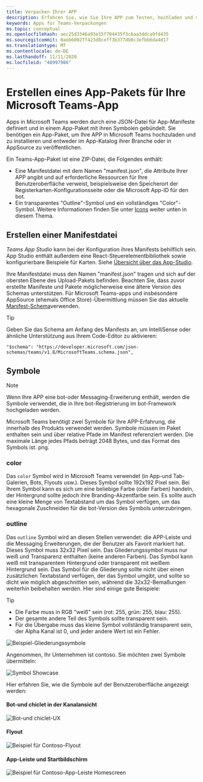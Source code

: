 ```yaml
---
title: Verpacken Ihrer APP
description: Erfahren Sie, wie Sie Ihre APP zum Testen, hochladen und veröffentlichen in Microsoft Teams verpacken.
keywords: Apps für Teams-Verpackungen
ms.topic: conceptual
ms.openlocfilehash: aec25d3346a93e15f704435f3c6aa3ddca9fd435
ms.sourcegitcommit: 0aeb60027f423d8ceff3b377db8c3efbb6da4d17
ms.translationtype: MT
ms.contentlocale: de-DE
ms.lasthandoff: 11/11/2020
ms.locfileid: "48997986"
---
```

# <a name="create-an-app-package-for-your-microsoft-teams-app"></a>Erstellen eines App-Pakets für Ihre Microsoft Teams-App

Apps in Microsoft Teams werden durch eine JSON-Datei für App-Manifeste definiert und in einem App-Paket mit ihren Symbolen gebündelt. Sie benötigen ein App-Paket, um Ihre APP in Microsoft Teams hochzuladen und zu installieren und entweder im App-Katalog ihrer Branche oder in AppSource zu veröffentlichen.

Ein Teams-App-Paket ist eine ZIP-Datei, die Folgendes enthält:

* Eine Manifestdatei mit dem Namen "manifest.json", die Attribute Ihrer APP angibt und auf erforderliche Ressourcen für Ihre Benutzeroberfläche verweist, beispielsweise den Speicherort der Registerkarten-Konfigurationsseite oder die Microsoft App-ID für den bot.
* Ein transparentes "Outline"-Symbol und ein vollständiges "Color"-Symbol. Weitere Informationen finden Sie unter [Icons](#icons) weiter unten in diesem Thema.

## <a name="creating-a-manifest"></a>Erstellen einer Manifestdatei

*Teams App Studio* kann bei der Konfiguration ihres Manifests behilflich sein. App Studio enthält außerdem eine React-Steuerelementbibliothek sowie konfigurierbare Beispiele für Karten. Siehe [Übersicht über das App-Studio](~/concepts/build-and-test/app-studio-overview.md).

Ihre Manifestdatei muss den Namen "manifest.json" tragen und sich auf der obersten Ebene des Upload-Pakets befinden. Beachten Sie, dass zuvor erstellte Manifeste und Pakete möglicherweise eine ältere Version des Schemas unterstützen. Für Microsoft Teams-apps und insbesondere AppSource (ehemals Office Store)-Übermittlung müssen Sie das aktuelle [Manifest-Schema](~/resources/schema/manifest-schema.md)verwenden.

> [!TIP]
> Geben Sie das Schema am Anfang des Manifests an, um IntelliSense oder ähnliche Unterstützung aus Ihrem Code-Editor zu aktivieren:
>
> `"$schema": "https://developer.microsoft.com/json-schemas/teams/v1.8/MicrosoftTeams.schema.json",`

## <a name="icons"></a>Symbole

> [!Note]
> Wenn Ihre APP eine bot-oder Messaging-Erweiterung enthält, werden die Symbole verwendet, die in Ihre bot-Registrierung im bot-Framework hochgeladen werden.

Microsoft Teams benötigt zwei Symbole für Ihre APP-Erfahrung, die innerhalb des Produkts verwendet werden. Symbole müssen im Paket enthalten sein und über relative Pfade im Manifest referenziert werden. Die maximale Länge jedes Pfads beträgt 2048 Bytes, und das Format des Symbols ist. png.

### <a name="color"></a>color

Das `color` Symbol wird in Microsoft Teams verwendet (in App-und Tab-Galerien, Bots, Flyouts usw.). Dieses Symbol sollte 192x192 Pixel sein. Bei Ihrem Symbol kann es sich um eine beliebige Farbe (oder Farben) handeln, der Hintergrund sollte jedoch ihre Branding-Akzentfarbe sein. Es sollte auch eine kleine Menge von Textabstand um das Symbol verfügen, um das hexagonale Zuschneiden für die bot-Version des Symbols unterzubringen.

### <a name="outline"></a>outline

Das `outline` Symbol wird an diesen Stellen verwendet: die APP-Leiste und die Messaging Erweiterungen, die der Benutzer als Favorit markiert hat. Dieses Symbol muss 32x32 Pixel sein. Das Gliederungssymbol muss nur weiß und Transparenz enthalten (keine anderen Farben). Das Symbol kann weiß mit transparentem Hintergrund oder transparent mit weißem Hintergrund sein. Das Symbol für die Gliederung sollte nicht über einen zusätzlichen Textabstand verfügen, der das Symbol umgibt, und sollte so dicht wie möglich abgeschnitten sein, während die 32x32-Bemaßungen weiterhin beibehalten werden. Hier sind einige gute Beispiele:

> [!TIP]
>  * Die Farbe muss in RGB "weiß" sein (rot: 255, grün: 255, blau: 255).
>  * Der gesamte andere Teil des Symbols sollte transparent sein.
>  * Für die Übergabe muss das kleine Symbol vollständig transparent sein, der Alpha Kanal ist 0, und jeder andere Wert ist ein Fehler.

![Beispiel-Gliederungssymbole](~/assets/images/icons/sample20x20s.png)

Angenommen, Ihr Unternehmen ist contoso. Sie möchten zwei Symbole übermitteln:

![Symbol Showcase](~/assets/images/framework/framework_submit_icon.png)

Hier erfahren Sie, wie die Symbole auf der Benutzeroberfläche angezeigt werden:

#### <a name="bot-and-chiclet-in-channel-view"></a>Bot-und chiclet in der Kanalansicht

![Bot-und chiclet-UX](~/assets/images/icons/botandchiclet.png)

#### <a name="flyout"></a>Flyout

![Beispiel für Contoso-Flyout](~/assets/images/icons/flyout.png)

#### <a name="app-bar-and-home-screen"></a>App-Leiste und Startbildschirm

![Beispiel für Contoso-App-Leiste Homescreen](~/assets/images/icons/appbarhomescreen.png)
